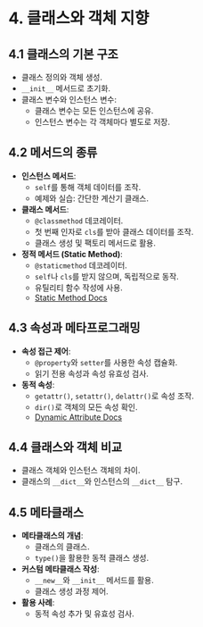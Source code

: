 
# 4. 클래스와 객체 지향

## 4.1 클래스의 기본 구조
- 클래스 정의와 객체 생성.
- `__init__` 메서드로 초기화.
- 클래스 변수와 인스턴스 변수:
  - 클래스 변수는 모든 인스턴스에 공유.
  - 인스턴스 변수는 각 객체마다 별도로 저장.

## 4.2 메서드의 종류
- **인스턴스 메서드**:
  - `self`를 통해 객체 데이터를 조작.
  - 예제와 실습: 간단한 계산기 클래스.
- **클래스 메서드**:
  - `@classmethod` 데코레이터.
  - 첫 번째 인자로 `cls`를 받아 클래스 데이터를 조작.
  - 클래스 생성 및 팩토리 메서드로 활용.
- **정적 메서드 (Static Method)**:
  - `@staticmethod` 데코레이터.
  - `self`나 `cls`를 받지 않으며, 독립적으로 동작.
  - 유틸리티 함수 작성에 사용.
  - [Static Method Docs](https://docs.python.org/3/library/functions.html#staticmethod)

## 4.3 속성과 메타프로그래밍
- **속성 접근 제어**:
  - `@property`와 `setter`를 사용한 속성 캡슐화.
  - 읽기 전용 속성과 속성 유효성 검사.
- **동적 속성**:
  - `getattr()`, `setattr()`, `delattr()`로 속성 조작.
  - `dir()`로 객체의 모든 속성 확인.
  - [Dynamic Attribute Docs](https://docs.python.org/3/library/functions.html#getattr)

## 4.4 클래스와 객체 비교
- 클래스 객체와 인스턴스 객체의 차이.
- 클래스의 `__dict__`와 인스턴스의 `__dict__` 탐구.

## 4.5 메타클래스
- **메타클래스의 개념**:
  - 클래스의 클래스.
  - `type()`을 활용한 동적 클래스 생성.
- **커스텀 메타클래스 작성**:
  - `__new__`와 `__init__` 메서드를 활용.
  - 클래스 생성 과정 제어.
- **활용 사례**:
  - 동적 속성 추가 및 유효성 검사.
